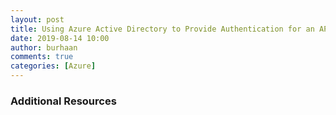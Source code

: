 ```yaml
---
layout: post
title: Using Azure Active Directory to Provide Authentication for an API (Part 2)
date: 2019-08-14 10:00
author: burhaan
comments: true
categories: [Azure]
---
```




### Additional Resources

